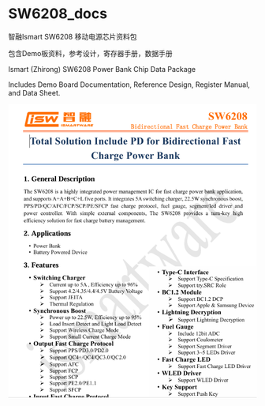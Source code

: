 # SW6208_docs
智融Ismart SW6208 移动电源芯片资料包

包含Demo板资料，参考设计，寄存器手册，数据手册

Ismart (Zhirong) SW6208 Power Bank Chip Data Package

Includes Demo Board Documentation, Reference Design, Register Manual, and Data Sheet.

![image-20241231141526497](README/image-20241231141526497.png)
